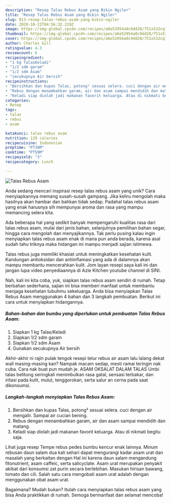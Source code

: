 ```yaml
---
description: "Resep Talas Rebus Asam yang Bikin Ngiler"
title: "Resep Talas Rebus Asam yang Bikin Ngiler"
slug: 913-resep-talas-rebus-asam-yang-bikin-ngiler
date: 2020-10-22T04:56:32.219Z
image: https://img-global.cpcdn.com/recipes/a6e52954a0c9dd28/751x532cq70/talas-rebus-asam-foto-resep-utama.jpg
thumbnail: https://img-global.cpcdn.com/recipes/a6e52954a0c9dd28/751x532cq70/talas-rebus-asam-foto-resep-utama.jpg
cover: https://img-global.cpcdn.com/recipes/a6e52954a0c9dd28/751x532cq70/talas-rebus-asam-foto-resep-utama.jpg
author: Charles Gill
ratingvalue: 4.3
reviewcount: 6
recipeingredient:
- "1 kg TalasKeladi"
- "1/2 sdm garam"
- "1/2 sdm Asam"
- "secukupnya Air bersih"
recipeinstructions:
- "Bersihkan dan kupas Talas, potong² sesuai selera. cuci dengan air mengalir. Sampai air cucian bening."
- "Rebus dengan menambahkan garam, air dan asam sampai mendidih dan matang."
- "Keladi siap diolah jadi makanan favorit keluarga. Atau di nikmati begitu saja."
categories:
- Resep
tags:
- talas
- rebus
- asam

katakunci: talas rebus asam 
nutrition: 129 calories
recipecuisine: Indonesian
preptime: "PT38M"
cooktime: "PT59M"
recipeyield: "3"
recipecategory: Lunch

---
```



![Talas Rebus Asam](https://img-global.cpcdn.com/recipes/a6e52954a0c9dd28/751x532cq70/talas-rebus-asam-foto-resep-utama.jpg)

Anda sedang mencari inspirasi resep talas rebus asam yang unik? Cara menyiapkannya memang susah-susah gampang. Jika keliru mengolah maka hasilnya akan hambar dan bahkan tidak sedap. Padahal talas rebus asam yang enak harusnya sih mempunyai aroma dan rasa yang mampu memancing selera kita.

Ada beberapa hal yang sedikit banyak mempengaruhi kualitas rasa dari talas rebus asam, mulai dari jenis bahan, selanjutnya pemilihan bahan segar, hingga cara mengolah dan menyajikannya. Tak perlu pusing kalau ingin menyiapkan talas rebus asam enak di mana pun anda berada, karena asal sudah tahu triknya maka hidangan ini mampu menjadi sajian istimewa.

Talas rebus juga memiliki khasiat untuk meningkatkan kesehatan kulit. Kandungan antioksidan dan antiinflamasi yang ada di dalamnya akan mampu membantu mencerahkan kulit. Jom layan resepi saya kali ini dan jangan lupa video penyediaannya di Azie Kitchen youtube channel di SINI.


Nah, kali ini kita coba, yuk, siapkan talas rebus asam sendiri di rumah. Tetap berbahan sederhana, sajian ini bisa memberi manfaat untuk membantu menjaga kesehatan tubuhmu sekeluarga. Anda bisa menyiapkan Talas Rebus Asam menggunakan 4 bahan dan 3 langkah pembuatan. Berikut ini cara untuk menyiapkan hidangannya.

<!--inarticleads1-->

##### Bahan-bahan dan bumbu yang diperlukan untuk pembuatan Talas Rebus Asam:

1. Siapkan 1 kg Talas/Keladi
1. Siapkan 1/2 sdm garam
1. Siapkan 1/2 sdm Asam
1. Gunakan secukupnya Air bersih


Akhir-akhir ni rajin pulak tengok resepi telur rebus air asam lalu lalang dekat wall masing-masing kan? Nampak macam sedap, mesti ramai teringin nak cuba. Cara nak buat pun mudah je. ASAM OKSALAT DALAM TALAS Umbi talas belitung seringkali menimbulkan rasa gatal, sensasi terbakar, dan iritasi pada kulit, mulut, tenggorokan, serta salur an cerna pada saat dikonsumsi. 

<!--inarticleads2-->

##### Langkah-langkah menyiapkan Talas Rebus Asam:

1. Bersihkan dan kupas Talas, potong² sesuai selera. cuci dengan air mengalir. Sampai air cucian bening.
1. Rebus dengan menambahkan garam, air dan asam sampai mendidih dan matang.
1. Keladi siap diolah jadi makanan favorit keluarga. Atau di nikmati begitu saja.


Lihat juga resep Tempe rebus pedes bumbu kencur enak lainnya. Minum rebusan daun salam dua kali sehari dapat mengurangi kadar asam urat dan masalah yang berkaitan dengan Hal ini karena daun salam mengandung fitonutrient, asam caffeic, serta salicyclate. Asam urat merupakan penyakit akibat dari konsumsi zat purin secara berlebihan. Masukan hirisan bawang, tomato dan cili. Salah satu cara mengobati asam urat adalah dengan menggunakan obat asam urat. 

Bagaimana? Mudah bukan? Itulah cara menyiapkan talas rebus asam yang bisa Anda praktikkan di rumah. Semoga bermanfaat dan selamat mencoba!
